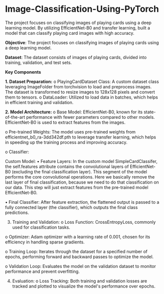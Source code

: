 # Image-Classification-Using-PyTorch
The project focuses on classifying images of playing cards using a deep learning model. By utilizing EfficientNet-B0 and transfer learning, built a model that can classify playing card images with high accuracy. 


**Objective**: The project focuses on classifying images of playing cards using a deep learning model.

**Dataset**: The dataset consists of images of playing cards, divided into training, validation, and test sets.

**Key Components**

**1.	Dataset Preparation:**
o	PlayingCardDataset Class: A custom dataset class leveraging ImageFolder from torchvision to load and preprocess images. The dataset is transformed to resize images to 128x128 pixels and convert them to tensors.
o	DataLoader: Utilized to load data in batches, which helps in efficient training and validation.

**2.	Model Architecture:**
o	Base Model: EfficientNet-B0, known for its state-of-the-art performance with fewer parameters compared to other models. EfficientNet-B0 is used to extract features from the images.

o	Pre-trained Weights: The model uses pre-trained weights from efficientnet_b0_ra-3dd342df.pth to leverage transfer learning, which helps in speeding up the training process and improving accuracy.

o	Classifier: 

Custom Model:
•	Feature Layers: In the custom model SimpleCardClassifer, the self.features attribute contains the convolutional layers of EfficientNet-B0 (excluding the final classification layer). This segment of the model performs the core convolutional operations. Here we basically remove the last layer of final classification, because we need to do that classification on our data. This step will just extract features from the pre-trained model EfficientNet-B0.

•	Final Classifier: After feature extraction, the flattened output is passed to a fully connected layer (the classifier), which outputs the final class predictions.

3.	Training and Validation:
o	Loss Function: CrossEntropyLoss, commonly used for classification tasks.

o	Optimizer: Adam optimizer with a learning rate of 0.001, chosen for its efficiency in handling sparse gradients.

o	Training Loop: Iterates through the dataset for a specified number of epochs, performing forward and backward passes to optimize the model.

o	Validation Loop: Evaluates the model on the validation dataset to monitor performance and prevent overfitting.

4.	Evaluation:
o	Loss Tracking: Both training and validation losses are tracked and plotted to visualize the model's performance over epochs.


